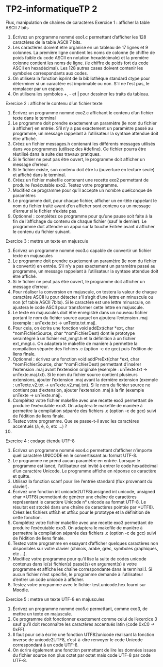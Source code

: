 # TP2-informatiqueTP 2
Flux, manipulation de chaînes de caractères
Exercice 1 : afficher la table ASCII 7 bits
1. Écrivez un programme nommé exo1.c permettant d’afficher les 128 caractères de la table ASCII
7 bits.
1. Les caractères doivent être organisé en un tableau de 17 lignes et 9 colonnes. La première
ligne contient les noms de colonne (le chiffre de poids faible du code ASCII en notation
hexadécimale) et la première colonne contient les noms de ligne. (le chiffre de poids fort du
code ASCII en hexadécimal). Les 128 autres cases doivent contenir les symboles
correspondants aux codes.
2. On utilisera la fonction isprint de la bibliothèque standard ctype pour déterminer si un
caractère est imprimable ou non. S’il ne l’est pas, le remplacer par un espace.
3. On utilisera les symboles +, - et | pour dessiner les traits du tableau.

Exercice 2 : afficher le contenu d’un fichier texte

1. Écrivez un programme nommé exo2.c affichant le contenu d’un fichier texte dans le terminal
1. Le programme doit prendre exactement un paramètre (le nom du fichier à afficher) en
entrée. S’il n’y a pas exactement un paramètre passé au programme, un message rappelant à
l’utilisateur la syntaxe attendue doit être affiché.
1. Créez un fichier messages.h contenant les différents messages utilisés dans vos
programmes (utilisez des #define). Ce fichier pourra être réutilisé dans la suite des
travaux pratiques.
2. Si le fichier ne peut pas être ouvert, le programme doit afficher un message d’erreur.
3. Si le fichier existe, son contenu doit être lu (ouverture en lecture seule) et affiché dans le
terminal.
2. Créez un fichier makefile contenant une recette exo2 permettant de produire l’exécutable exo2.
Testez votre programme.
3. Modifiez ce programme pour qu’il accepte un nombre quelconque de paramètres
1. Le programme doit, pour chaque fichier, afficher un en-tête rappelant le nom du fichier
traité avant d’en afficher sont contenu ou un message d’erreur si le fichier n’existe pas.
2. Optionnel : complétez ce programme pour qu’une pause soit faite à la fin de l’affichage du
contenu de chaque fichier (sauf le dernier). Le programme doit attendre un appui sur la
touche Entrée avant d’afficher le contenu du fichier suivant.

Exercice 3 : mettre un texte en majuscule

1. Écrivez un programme nommé exo3.c capable de convertir un fichier texte en majuscules
1. Le programme doit prendre exactement un paramètre (le nom du fichier à convertir) en
entrée. S’il n’y a pas exactement un paramètre passé au programme, un message rappelant à
l’utilisateur la syntaxe attendue doit être affiché.
2. Si le fichier ne peut pas être ouvert, le programme doit afficher un message d’erreur.
3. Pour réaliser la conversion en majuscule, on testera la valeur de chaque caractère ASCII lu
pour détecter s’il s’agit d’une lettre en minuscule ou non (cf table ASCII 7bits). Si le
caractère est une lettre minuscule, on ajustera le code ASCII pour transformer cette lettre en
majuscule.
4. Le texte en majuscules doit être enregistré dans un nouveau fichier portant le nom du fichier
source auquel on ajoutera l’extension .maj (exemple : unTexte.txt → unTexte.txt.maj).
1. Pour cela, on écrira une fonction void addExt(char *ext, char
*nomFichierSource, char *nomFichierDest) dont le prototype seraintégré à un fichier ext_mngt.h et la définition à un fichier ext_mngt.c. On adaptera le
makefile de manière à permettre la compilation séparée des fichiers .c (option -c de gcc)
puis l’édition de liens finale.
2. Optionnel : écrivez une fonction void addPreExt(char *ext, char
*nomFichierSource, char *nomFichierDest) permettant d’insérer
l’extension .maj avant l’extension originale (exemple : unTexte.txt → unTexte.maj.txt).
Si le nom du fichier source contient plusieurs extensions, ajouter l’extension .maj avant
la dernière extension (exemple : unTexte.v2.txt → unTexte.v2.maj.txt). Si le nom du
fichier source ne contient pas d’extension, ajouter l’extension .maj à la fin (exemple
unTexte → unTexte.maj).
2. Complétez votre fichier makefile avec une recette exo3 permettant de produire l’exécutable
exo3. On adaptera le makefile de manière à permettre la compilation séparée des fichiers .c
(option -c de gcc) suivi de l’édition de liens finale.
3. Testez votre programme. Que se passe-t-il avec les caractères accentués (à, é, ö, etc …) ?
4. 
Exercice 4 : codage étendu UTF-8

1. Écrivez un programme nommé exo4.c permettant d’afficher n’importe quel caractère
UNICODE en le convertissant au format UTF-8.
1. Le programme ne prend aucun paramètre en entrée. Lorsque le programme est lancé,
l’utilisateur est invité à entrer le code hexadécimal d’un caractère Unicode. Le programme
affiche en réponse ce caractère et quitte.
2. Utilisez la fonction scanf pour lire l’entrée standard (flux provenant du clavier).
3. Écrivez une fonction int unicode2UTF8(unsigned int unicode, unsigned
char *UTF8) permettant de générer une chaîne de caractères représentant le caractère
Unicode n° unicode au format UTF-8. Le résultat est stocké dans une chaîne de
caractères pointée par *UTF8). Créez les fichiers utf8.h et utf8.c pour le prototype et la
définition de cette fonction.
2. Complétez votre fichier makefile avec une recette exo3 permettant de produire l’exécutable
exo3. On adaptera le makefile de manière à permettre la compilation séparée des fichiers .c
(option -c de gcc) suivi de l’édition de liens finale.
3. Testez votre programme en essayant d’afficher quelques caractères non disponibles sur votre
clavier (chinois, arabe, grec, symboles graphiques, etc …).
4. Modifiez votre programme pour qu’il lise la suite de codes unicode contenus dans le(s)
fichier(s) passé(s) en argument(s) à votre programme et affiche les chaîne correspondante dans
le terminal.1. Si aucun fichier n’est spécifié, le programme demande à l’utilisateur d’entrer un code
unicode à afficher.
5. Testez votre programme avec le fichier test.unicode.hex fourni sur Moodle.

Exercice 5 : mettre un texte UTF-8 en majuscules

1. Écrivez un programme nommé exo5.c permettant, comme exo3, de mettre un texte en
majuscule.
1. Ce programme doit fonctionner exactement comme celui de l’exercice 3 sauf qu’il doit
reconnaître les caractères accentués latin (code 0xC0 → 0xFF).
2. Il faut pour cela écrire une fonction UTF82unicode réalisant la fonction inverse de
unicode2UTF8, c’est-à-dire renvoyer le code Unicode correspondant à un code UTF-8.
3. On écrira également une fonction permettant de lire les données issues du fichier source non
plus octet par octet mais code UTF-8 par code UTF-8.
